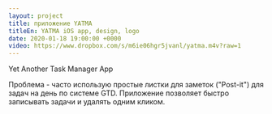 ```yaml
---
layout: project
title: приложение YATMA
titleEn: YATMA iOS app, design, logo
date: 2020-01-18 19:00:00 +0000
video: https://www.dropbox.com/s/m6ie06hgr5jvanl/yatma.m4v?raw=1
---
```


<span class="mark">Yet Another Task Manager App</span>

Проблема -  часто использую простые листки для заметок ("Post-it") для задач на
день по системе GTD. 
Приложение позволяет быстро записывать задачи и удалять одним кликом. 
